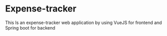 # Expense-tracker
This Is an expense-tracker web application by using VueJS for frontend and Spring boot for backend
